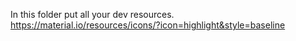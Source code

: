 In this folder put all your dev resources.
https://material.io/resources/icons/?icon=highlight&style=baseline